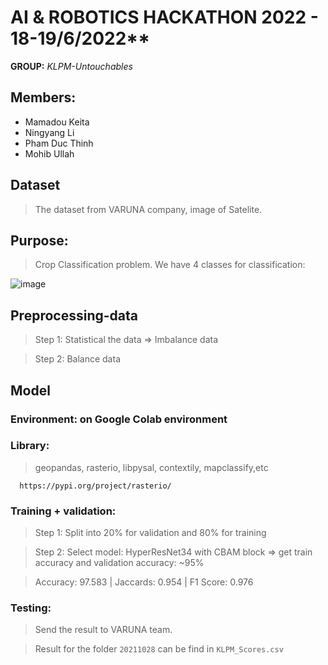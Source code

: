 # AI &amp; ROBOTICS HACKATHON 2022 - 18-19/6/2022**

**GROUP:** _KLPM-Untouchables_

## Members: 

- Mamadou Keita
- Ningyang Li
- Pham Duc Thinh 
- Mohib Ullah 

## Dataset

> The dataset from VARUNA company, image of Satelite.

## Purpose: 

> Crop Classification problem. We have 4 classes for classification: 

![image](https://user-images.githubusercontent.com/73902346/174478096-cc584174-0f77-485b-9d74-50a2751d9da4.png)


## Preprocessing-data


> Step 1: Statistical the data => Imbalance data 

> Step 2: Balance data

## Model

### Environment: on Google Colab environment

### Library: 

> geopandas, rasterio, libpysal, contextily, mapclassify,etc


      https://pypi.org/project/rasterio/
      
### Training + validation:

> Step 1: Split into 20% for validation and 80% for training 

> Step 2: Select model: HyperResNet34 with CBAM block => get train accuracy and validation accuracy: ~95%

>   Accuracy: 97.583 | Jaccards: 0.954 | F1 Score: 0.976

### Testing: 

> Send the result to VARUNA team.

> Result for the folder `20211028` can be find in `KLPM_Scores.csv`
